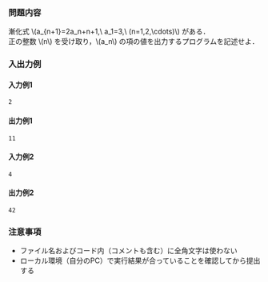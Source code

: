 ### 問題内容
漸化式 \\(a_{n+1}=2a_n+n+1,\ a_1=3,\ \(n=1,2,\cdots\)\\) がある．  
正の整数 \\(n\\) を受け取り，\\(a_n\\) の項の値を出力するプログラムを記述せよ．

### 入出力例
#### 入力例1
```
2
```

#### 出力例1
```
11
```

#### 入力例2
```
4
```

#### 出力例2
```
42
```

### 注意事項

- ファイル名およびコード内（コメントも含む）に全角文字は使わない  
- ローカル環境（自分のPC）で実行結果が合っていることを確認してから提出する
